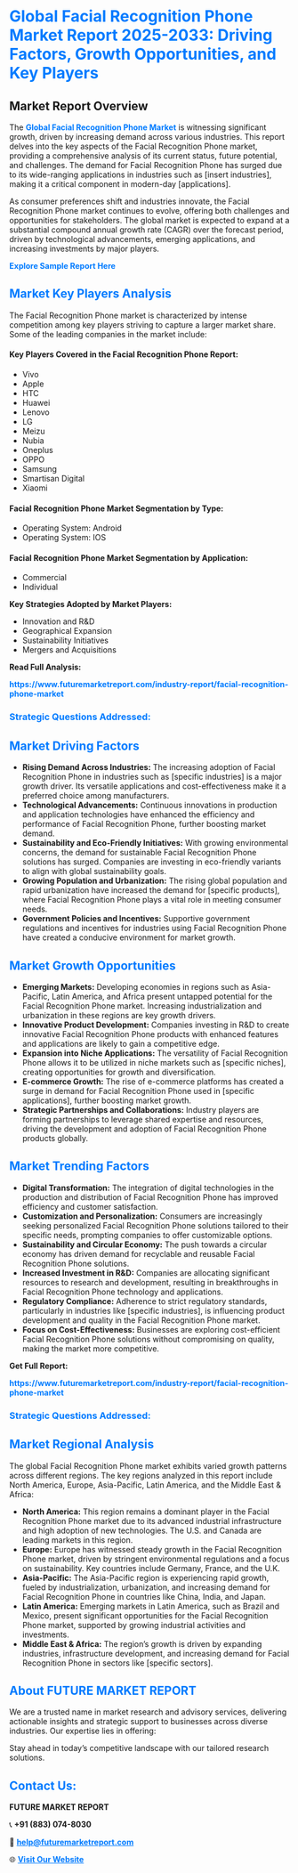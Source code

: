 <h1 style="color: #007BFF;">Global Facial Recognition Phone Market Report 2025-2033: Driving Factors, Growth Opportunities, and Key Players</h1>

<section id="overview">
<h2>Market Report Overview</h2>
<p>The <a href="https://www.futuremarketreport.com/industry-report/facial-recognition-phone-market" style="color: #007BFF; text-decoration: none;"><strong>Global Facial Recognition Phone Market</strong></a> is witnessing significant growth, driven by increasing demand across various industries. This report delves into the key aspects of the Facial Recognition Phone market, providing a comprehensive analysis of its current status, future potential, and challenges. The demand for Facial Recognition Phone has surged due to its wide-ranging applications in industries such as [insert industries], making it a critical component in modern-day [applications].</p>
<p>As consumer preferences shift and industries innovate, the Facial Recognition Phone market continues to evolve, offering both challenges and opportunities for stakeholders. The global market is expected to expand at a substantial compound annual growth rate (CAGR) over the forecast period, driven by technological advancements, emerging applications, and increasing investments by major players.</p>
</section>

<section id="overview">
<p><a href="https://www.futuremarketreport.com/request-sample/reportId=92604" style="color: #007BFF; text-decoration: none;"><strong>Explore Sample Report Here</strong></a></p>
</section>

<section id="key-players">
<h2 style="color: #007BFF;">Market Key Players Analysis</h2>
<p>The Facial Recognition Phone market is characterized by intense competition among key players striving to capture a larger market share. Some of the leading companies in the market include:</p>
<h4>Key Players Covered in the Facial Recognition Phone Report:</h4>
<ul><li>Vivo</li><li>Apple</li><li>HTC</li><li>Huawei</li><li>Lenovo</li><li>LG</li><li>Meizu</li><li>Nubia</li><li>Oneplus</li><li>OPPO</li><li>Samsung</li><li>Smartisan Digital</li><li>Xiaomi</li></ul>
<h4>Facial Recognition Phone Market Segmentation by Type:</h4>
<ul><li>Operating System: Android</li><li>Operating System: IOS</li></ul>

<h4>Facial Recognition Phone Market Segmentation by Application:</h4>
<ul><li>Commercial</li><li>Individual</li></ul>
<p><strong>Key Strategies Adopted by Market Players:</strong></p>
<ul>
<li>Innovation and R&D</li>
<li>Geographical Expansion</li>
<li>Sustainability Initiatives</li>
<li>Mergers and Acquisitions</li>
</ul>
</section>

<section>
<p><strong>Read Full Analysis: </strong></p><a href="https://www.futuremarketreport.com/industry-report/facial-recognition-phone-market" style="color: #007BFF; text-decoration: none;"><strong>https://www.futuremarketreport.com/industry-report/facial-recognition-phone-market</strong></a>
<h3 style="color: #007BFF;">Strategic Questions Addressed:</h3>
</section>

<section id="driving-factors">
<h2 style="color: #007BFF;">Market Driving Factors</h2>
<ul>
<li><strong>Rising Demand Across Industries:</strong> The increasing adoption of Facial Recognition Phone in industries such as [specific industries] is a major growth driver. Its versatile applications and cost-effectiveness make it a preferred choice among manufacturers.</li>
<li><strong>Technological Advancements:</strong> Continuous innovations in production and application technologies have enhanced the efficiency and performance of Facial Recognition Phone, further boosting market demand.</li>
<li><strong>Sustainability and Eco-Friendly Initiatives:</strong> With growing environmental concerns, the demand for sustainable Facial Recognition Phone solutions has surged. Companies are investing in eco-friendly variants to align with global sustainability goals.</li>
<li><strong>Growing Population and Urbanization:</strong> The rising global population and rapid urbanization have increased the demand for [specific products], where Facial Recognition Phone plays a vital role in meeting consumer needs.</li>
<li><strong>Government Policies and Incentives:</strong> Supportive government regulations and incentives for industries using Facial Recognition Phone have created a conducive environment for market growth.</li>
</ul>
</section>

<section id="growth-opportunities">
<h2 style="color: #007BFF;">Market Growth Opportunities</h2>
<ul>
<li><strong>Emerging Markets:</strong> Developing economies in regions such as Asia-Pacific, Latin America, and Africa present untapped potential for the Facial Recognition Phone market. Increasing industrialization and urbanization in these regions are key growth drivers.</li>
<li><strong>Innovative Product Development:</strong> Companies investing in R&D to create innovative Facial Recognition Phone products with enhanced features and applications are likely to gain a competitive edge.</li>
<li><strong>Expansion into Niche Applications:</strong> The versatility of Facial Recognition Phone allows it to be utilized in niche markets such as [specific niches], creating opportunities for growth and diversification.</li>
<li><strong>E-commerce Growth:</strong> The rise of e-commerce platforms has created a surge in demand for Facial Recognition Phone used in [specific applications], further boosting market growth.</li>
<li><strong>Strategic Partnerships and Collaborations:</strong> Industry players are forming partnerships to leverage shared expertise and resources, driving the development and adoption of Facial Recognition Phone products globally.</li>
</ul>
</section>

<section id="trending-factors">
<h2 style="color: #007BFF;">Market Trending Factors</h2>
<ul>
<li><strong>Digital Transformation:</strong> The integration of digital technologies in the production and distribution of Facial Recognition Phone has improved efficiency and customer satisfaction.</li>
<li><strong>Customization and Personalization:</strong> Consumers are increasingly seeking personalized Facial Recognition Phone solutions tailored to their specific needs, prompting companies to offer customizable options.</li>
<li><strong>Sustainability and Circular Economy:</strong> The push towards a circular economy has driven demand for recyclable and reusable Facial Recognition Phone solutions.</li>
<li><strong>Increased Investment in R&D:</strong> Companies are allocating significant resources to research and development, resulting in breakthroughs in Facial Recognition Phone technology and applications.</li>
<li><strong>Regulatory Compliance:</strong> Adherence to strict regulatory standards, particularly in industries like [specific industries], is influencing product development and quality in the Facial Recognition Phone market.</li>
<li><strong>Focus on Cost-Effectiveness:</strong> Businesses are exploring cost-efficient Facial Recognition Phone solutions without compromising on quality, making the market more competitive.</li>
</ul>
</section>

<section>
<p><strong>Get Full Report: </strong></p><a href="https://www.futuremarketreport.com/industry-report/facial-recognition-phone-market" style="color: #007BFF; text-decoration: none;"><strong>https://www.futuremarketreport.com/industry-report/facial-recognition-phone-market</strong></a>
<h3 style="color: #007BFF;">Strategic Questions Addressed:</h3>
</section>


<section id="regional-analysis">
<h2 style="color: #007BFF;">Market Regional Analysis</h2>
<p>The global Facial Recognition Phone market exhibits varied growth patterns across different regions. The key regions analyzed in this report include North America, Europe, Asia-Pacific, Latin America, and the Middle East & Africa:</p>
<ul>
<li><strong>North America:</strong> This region remains a dominant player in the Facial Recognition Phone market due to its advanced industrial infrastructure and high adoption of new technologies. The U.S. and Canada are leading markets in this region.</li>
<li><strong>Europe:</strong> Europe has witnessed steady growth in the Facial Recognition Phone market, driven by stringent environmental regulations and a focus on sustainability. Key countries include Germany, France, and the U.K.</li>
<li><strong>Asia-Pacific:</strong> The Asia-Pacific region is experiencing rapid growth, fueled by industrialization, urbanization, and increasing demand for Facial Recognition Phone in countries like China, India, and Japan.</li>
<li><strong>Latin America:</strong> Emerging markets in Latin America, such as Brazil and Mexico, present significant opportunities for the Facial Recognition Phone market, supported by growing industrial activities and investments.</li>
<li><strong>Middle East & Africa:</strong> The region’s growth is driven by expanding industries, infrastructure development, and increasing demand for Facial Recognition Phone in sectors like [specific sectors].</li>
</ul>
</section>

<footer>
<h2 style="color: #007BFF;">About FUTURE MARKET REPORT</h2>
<p>We are a trusted name in market research and advisory services, delivering actionable insights and strategic support to businesses across diverse industries. Our expertise lies in offering:</p>

<p>Stay ahead in today’s competitive landscape with our tailored research solutions.</p>

<h2 style="color: #007BFF;">Contact Us:</h2>
<p><strong>FUTURE MARKET REPORT</strong></p>
<p>📞 <strong>+91 (883) 074-8030</strong></p>
<p>📧 <strong><a href="mailto:help@futuremarketreport.com" style="color: #007BFF;">help@futuremarketreport.com</a></strong></p>
<p>🌐 <strong><a href="https://www.futuremarketreport.com/" style="color: #007BFF;">Visit Our Website</a></strong></p>
</footer>